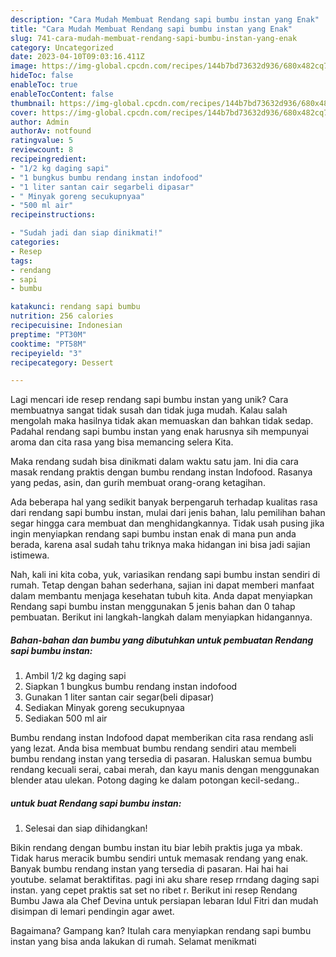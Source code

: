 ```yaml
---
description: "Cara Mudah Membuat Rendang sapi bumbu instan yang Enak"
title: "Cara Mudah Membuat Rendang sapi bumbu instan yang Enak"
slug: 741-cara-mudah-membuat-rendang-sapi-bumbu-instan-yang-enak
category: Uncategorized
date: 2023-04-10T09:03:16.411Z
image: https://img-global.cpcdn.com/recipes/144b7bd73632d936/680x482cq70/rendang-sapi-bumbu-instan-foto-resep-utama.jpg
hideToc: false
enableToc: true
enableTocContent: false
thumbnail: https://img-global.cpcdn.com/recipes/144b7bd73632d936/680x482cq70/rendang-sapi-bumbu-instan-foto-resep-utama.jpg
cover: https://img-global.cpcdn.com/recipes/144b7bd73632d936/680x482cq70/rendang-sapi-bumbu-instan-foto-resep-utama.jpg
author: Admin
authorAv: notfound
ratingvalue: 5
reviewcount: 8
recipeingredient:
- "1/2 kg daging sapi"
- "1 bungkus bumbu rendang instan indofood"
- "1 liter santan cair segarbeli dipasar"
- " Minyak goreng secukupnyaa"
- "500 ml air"
recipeinstructions:

- "Sudah jadi dan siap dinikmati!"
categories:
- Resep
tags:
- rendang
- sapi
- bumbu

katakunci: rendang sapi bumbu 
nutrition: 256 calories
recipecuisine: Indonesian
preptime: "PT30M"
cooktime: "PT58M"
recipeyield: "3"
recipecategory: Dessert

---
```





Lagi mencari ide resep rendang sapi bumbu instan yang unik? Cara membuatnya sangat tidak susah dan tidak juga mudah. Kalau salah mengolah maka hasilnya tidak akan memuaskan dan bahkan tidak sedap. Padahal rendang sapi bumbu instan yang enak harusnya sih mempunyai aroma dan cita rasa yang bisa memancing selera Kita.





Maka rendang sudah bisa dinikmati dalam waktu satu jam. Ini dia cara masak rendang praktis dengan bumbu rendang instan Indofood. Rasanya yang pedas, asin, dan gurih membuat orang-orang ketagihan.

Ada beberapa hal yang sedikit banyak berpengaruh terhadap kualitas rasa dari rendang sapi bumbu instan, mulai dari jenis bahan, lalu pemilihan bahan segar hingga cara membuat dan menghidangkannya. Tidak usah pusing jika ingin menyiapkan rendang sapi bumbu instan enak di mana pun anda berada, karena asal sudah tahu triknya maka hidangan ini bisa jadi sajian istimewa.






Nah, kali ini kita coba, yuk, variasikan rendang sapi bumbu instan sendiri di rumah. Tetap dengan bahan sederhana, sajian ini dapat memberi manfaat dalam membantu menjaga kesehatan tubuh kita. Anda dapat menyiapkan Rendang sapi bumbu instan menggunakan 5 jenis bahan dan 0 tahap pembuatan. Berikut ini langkah-langkah dalam menyiapkan hidangannya.

<!--inarticleads1-->

##### Bahan-bahan dan bumbu yang dibutuhkan untuk pembuatan Rendang sapi bumbu instan:

1. Ambil 1/2 kg daging sapi
1. Siapkan 1 bungkus bumbu rendang instan indofood
1. Gunakan 1 liter santan cair segar(beli dipasar)
1. Sediakan  Minyak goreng secukupnyaa
1. Sediakan 500 ml air


Bumbu rendang instan Indofood dapat memberikan cita rasa rendang asli yang lezat. Anda bisa membuat bumbu rendang sendiri atau membeli bumbu rendang instan yang tersedia di pasaran. Haluskan semua bumbu rendang kecuali serai, cabai merah, dan kayu manis dengan menggunakan blender atau ulekan. Potong daging ke dalam potongan kecil-sedang.. 

<!--inarticleads2-->

#####  untuk buat Rendang sapi bumbu instan:


1. Selesai dan siap dihidangkan!

Bikin rendang dengan bumbu instan itu biar lebih praktis juga ya mbak. Tidak harus meracik bumbu sendiri untuk memasak rendang yang enak. Banyak bumbu rendang instan yang tersedia di pasaran. Hai hai hai youtube. selamat beraktifitas. pagi ini aku share resep rrndang daging sapi instan. yang cepet praktis sat set no ribet r. Berikut ini resep Rendang Bumbu Jawa ala Chef Devina untuk persiapan lebaran Idul Fitri dan mudah disimpan di lemari pendingin agar awet. 

Bagaimana? Gampang kan? Itulah cara menyiapkan rendang sapi bumbu instan yang bisa anda lakukan di rumah. Selamat menikmati
